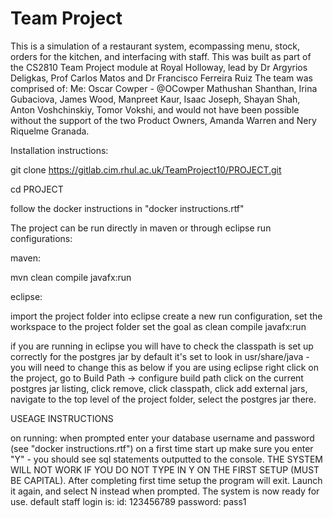 # Team Project

This is a simulation of a restaurant system, ecompassing menu, stock, orders for the kitchen, and interfacing with staff.
This was built as part of the CS2810 Team Project module at Royal Holloway, lead by Dr Argyrios Deligkas, Prof Carlos Matos and Dr Francisco Ferreira Ruiz
The team was comprised of:
Me: Oscar Cowper - @OCowper
Mathushan Shanthan,
Irina Gubaciova,
James Wood,
Manpreet Kaur,
Isaac Joseph, 
Shayan Shah, 
Anton Voshchinskiy, 
Tomor Vokshi,
and would not have been possible without the support of the two Product Owners, Amanda Warren and Nery Riquelme Granada.

Installation instructions:

git clone https://gitlab.cim.rhul.ac.uk/TeamProject10/PROJECT.git

cd PROJECT

follow the docker instructions in "docker instructions.rtf"

The project can be run directly in maven or through eclipse run configurations:

maven:

mvn clean compile javafx:run

eclipse:

import the project folder into eclipse
create a new run configuration, 
set the workspace to the project folder
set the goal as clean compile javafx:run

if you are running in eclipse you will have to check the classpath is set up correctly for the postgres jar
by default it's set to look in usr/share/java - you will need to change this as below if you are using eclipse
right click on the project, go to Build Path -> configure build path
click on the current postgres jar listing, click remove,
click classpath, click add external jars, navigate to the top level of the project folder, select the postgres jar there.

USEAGE INSTRUCTIONS

on running:
when prompted enter your database username and password (see "docker instructions.rtf")
on a first time start up make sure you enter "Y" - you should see sql statements outputted to the console. 
THE SYSTEM WILL NOT WORK IF YOU DO NOT TYPE IN Y ON THE FIRST SETUP (MUST BE CAPITAL).
After completing first time setup the program will exit. Launch it again, and select N instead when prompted.
The system is now ready for use.
default staff login is:
id: 123456789
password: pass1


